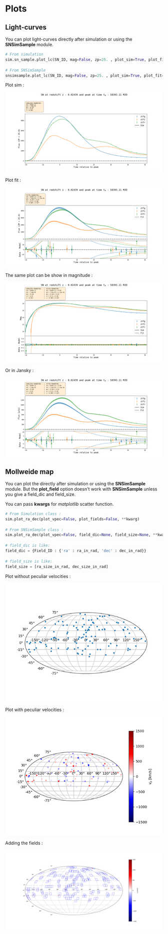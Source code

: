 # Plots 

## Light-curves

You can plot light-curves directly after simulation or using the **SNSimSample** module.

```python
# From simulation
sim.sn_sample.plot_lc(SN_ID, mag=False, zp=25. , plot_sim=True, plot_fit=False, Jy=False)

# From SNSimSample
snsimsample.plot_lc(SN_ID, mag=False, zp=25. , plot_sim=True, plot_fit=False, Jy=False)
```

Plot sim :

![](_static/lc_sim.png)

Plot  fit :

![](_static/lc_fit.png)



The same plot can be show in magnitude :

![lc_mag](_static/lc_mag.png)

Or in Jansky :

![lc_jy](_static/lc_jy.png)



## Mollweide map

You can plot the  directly after simulation or using the **SNSimSample** module. But the **plot_field** option doesn't work with **SNSimSample** unless you give a field_dic and field_size.

You can pass **kwargs** for *matplotlib* scatter function.

```python
# From Simulation class :
sim.plot_ra_dec(plot_vpec=False, plot_fields=False, **kwarg)

# From SNSimSample class :
sim.plot_ra_dec(plot_vpec=False, field_dic=None, field_size=None, **kwarg)

# field_dic is like:
field_dic = {Field_ID : {'ra' : ra_in_rad, 'dec' : dec_in_rad}}

# field_size is like:
field_size = [ra_size_in_rad, dec_size_in_rad]
```

Plot without peculiar velocities :

![](_static/ra_dec_map.png)

Plot with peculiar velocities :

![](_static/ra_dec_map_vpec.png)

Adding the fields :

![](_static/ra_dec_fields.png)